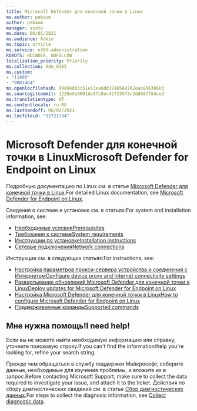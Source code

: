 ```yaml
---
title: Microsoft Defender для конечной точки в Linux
ms.author: pebaum
author: pebaum
manager: scotv
ms.date: 06/01/2021
ms.audience: Admin
ms.topic: article
ms.service: o365-administration
ROBOTS: NOINDEX, NOFOLLOW
localization_priority: Priority
ms.collection: Adm_O365
ms.custom:
- "11490"
- "9001464"
ms.openlocfilehash: 99894d83c51e11ea6dd1746568762eac856306b3
ms.sourcegitcommit: 1226e9a9601dc8fc8ec427235f3c2dd88ff84ced
ms.translationtype: HT
ms.contentlocale: ru-RU
ms.lasthandoff: 06/02/2021
ms.locfileid: "52721734"
---
```

# <a name="microsoft-defender-for-endpoint-on-linux"></a><span data-ttu-id="a17b6-102">Microsoft Defender для конечной точки в Linux</span><span class="sxs-lookup"><span data-stu-id="a17b6-102">Microsoft Defender for Endpoint on Linux</span></span>

<span data-ttu-id="a17b6-103">Подробную документацию по Linux см. в статье [Microsoft Defender для конечной точки в Linux](/microsoft-365/security/defender-endpoint/microsoft-defender-endpoint-linux).</span><span class="sxs-lookup"><span data-stu-id="a17b6-103">For detailed Linux documentation, see [Microsoft Defender for Endpoint on Linux](/microsoft-365/security/defender-endpoint/microsoft-defender-endpoint-linux).</span></span>

<span data-ttu-id="a17b6-104">Сведения о системе и установке см. в статьях:</span><span class="sxs-lookup"><span data-stu-id="a17b6-104">For system and installation information, see:</span></span>

- [<span data-ttu-id="a17b6-105">Необходимые условия</span><span class="sxs-lookup"><span data-stu-id="a17b6-105">Prerequisites</span></span>](/microsoft-365/security/defender-endpoint/microsoft-defender-endpoint-linux#prerequisites)
- [<span data-ttu-id="a17b6-106">Требования к системе</span><span class="sxs-lookup"><span data-stu-id="a17b6-106">System requirements</span></span>](/microsoft-365/security/defender-endpoint/microsoft-defender-endpoint-linux#system-requirements)
- [<span data-ttu-id="a17b6-107">Инструкции по установке</span><span class="sxs-lookup"><span data-stu-id="a17b6-107">Installation instructions</span></span>](/microsoft-365/security/defender-endpoint/microsoft-defender-endpoint-linux#installation-instructions)
- [<span data-ttu-id="a17b6-108">Сетевые подключения</span><span class="sxs-lookup"><span data-stu-id="a17b6-108">Network connections</span></span>](/microsoft-365/security/defender-endpoint/microsoft-defender-endpoint-linux#network-connections)

<span data-ttu-id="a17b6-109">Инструкции см. в следующих статьях:</span><span class="sxs-lookup"><span data-stu-id="a17b6-109">For instructions, see:</span></span>

- [<span data-ttu-id="a17b6-110">Настройка параметров прокси-сервера устройства и соединения с Интернетом</span><span class="sxs-lookup"><span data-stu-id="a17b6-110">Configure device proxy and Internet connectivity settings</span></span>](/microsoft-365/security/defender-endpoint/configure-proxy-internet#enable-access-to-microsoft-defender-atp-service-urls-in-the-proxy-server)
- [<span data-ttu-id="a17b6-111">Развертывание обновлений Microsoft Defender для конечной точки в Linux</span><span class="sxs-lookup"><span data-stu-id="a17b6-111">Deploy updates for Microsoft Defender for Endpoint on Linux</span></span>](/microsoft-365/security/defender-endpoint/linux-updates)
- [<span data-ttu-id="a17b6-112">Настройка Microsoft Defender для конечной точки в Linux</span><span class="sxs-lookup"><span data-stu-id="a17b6-112">How to configure Microsoft Defender for Endpoint on Linux</span></span>](/microsoft-365/security/defender-endpoint/microsoft-defender-endpoint-linux#how-to-configure-microsoft-defender-for-endpoint-on-linux)
- [<span data-ttu-id="a17b6-113">Поддерживаемые команды</span><span class="sxs-lookup"><span data-stu-id="a17b6-113">Supported commands</span></span>](/microsoft-365/security/defender-endpoint/linux-resources#supported-commands)

## <a name="i-need-help"></a><span data-ttu-id="a17b6-114">Мне нужна помощь!</span><span class="sxs-lookup"><span data-stu-id="a17b6-114">I need help!</span></span>

<span data-ttu-id="a17b6-115">Если вы не можете найти необходимую информацию или справку, уточните поисковую строку.</span><span class="sxs-lookup"><span data-stu-id="a17b6-115">If you can't find the information/help you're looking for, refine your search string.</span></span>

<span data-ttu-id="a17b6-116">Прежде чем обращаться в службу поддержки Майкрософт, соберите данные, необходимые для изучения проблемы, и вложите их в запрос.</span><span class="sxs-lookup"><span data-stu-id="a17b6-116">Before contacting Microsoft Support, make sure to collect the data required to investigate your issue, and attach it to the ticket.</span></span> <span data-ttu-id="a17b6-117">Действия по сбору диагностических сведений см. в статье [Сбор диагностических данных](/microsoft-365/security/defender-endpoint/linux-resources#collect-diagnostic-information).</span><span class="sxs-lookup"><span data-stu-id="a17b6-117">For steps to collect the diagnosic information, see [Collect diagnostic data](/microsoft-365/security/defender-endpoint/linux-resources#collect-diagnostic-information).</span></span>